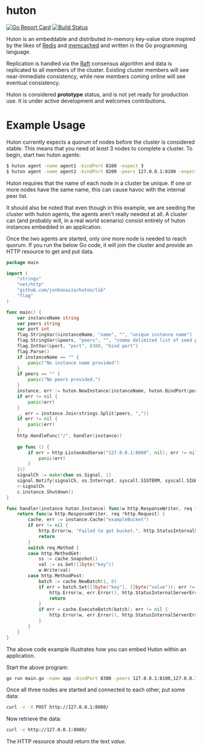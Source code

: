 # huton
[![Go Report Card](https://goreportcard.com/badge/github.com/huton-io/huton)](https://goreportcard.com/report/github.com/huton-io/huton) [![Build Status](https://travis-ci.org/huton-io/huton.svg?branch=master)](https://travis-ci.org/huton-io/huton)

Huton is an embeddable and distributed in-memory key-value store inspired by the likes of [Redis](https://redis.io/) and [memcached](https://memcached.org/) and written in the Go programming language.

Replication is handled via the [Raft](https://raft.github.io/) consensus algorithm and data is replicated to all members of the cluster. Existing cluster members will see near-immediate consistency, while new members coming online will see eventual consistency.

Huton is considered **prototype** status, and is not yet ready for production use. It is under active development and welcomes contributions.

# Example Usage
Huton currently expects a quorum of nodes before the cluster is considered stable. This means that you need _at least_ 3 nodes to complete a cluster.
To begin, start two huton agents:
```bash
$ huton agent -name agent1 -bindPort 8100 -expect 3
$ huton agent -name agent2 -bindPort 8200 -peers 127.0.0.1:8100 -expect 3
```
Huton requires that the name of each node in a cluster be unique. If one or more nodes have the same name, this can cause havoc with the internal peer list.

It should also be noted that even though in this example, we are seeding the cluster with huton agents, the agents aren't really needed at all. A cluster can (and probably will, in a real world scenario) consist entirely of huton instances embedded in an application.

Once the two agents are started, only one more node is needed to reach quorum. If you run the below Go code, it will join the cluster and provide an HTTP resource to get and put data.
```go
package main

import (
	"strings"
	"net/http"
	"github.com/jonbonazza/huton/lib"
	"flag"
)

func main() {
	var instanceName string
	var peers string
	var port int
	flag.StringVar(&instanceName, "name", "", "unique instance name")
	flag.StringVar(&peers, "peers", "", "comma delimited list of seed peers")
	flag.IntVar(&port, "port", 8300, "bind port")
	flag.Parse()
	if instanceName == "" {
		panic("No instance name provided")
	}
	if peers == "" {
		panic("No peers provided.")
	}
	instance, err := huton.NewInstance(instanceName, huton.BindPort(port), huton.BootstrapExpect(3))
	if err != nil {
		panic(err)
	}
	_, err = instance.Join(strings.Split(peers, ","))
	if err != nil {
		panic(err)
	}
	http.HandleFunc("/", handler(instance))
	
	go func () {
		if err = http.ListenAndServe("127.0.0.1:8080", nil); err != nil {
			panic(err)
		}
	}()
	signalCh := make(chan os.Signal, 1)
	signal.Notify(signalCh, os.Interrupt, syscall.SIGTERM, syscall.SIGKILL)
	<-signalCh
	c.instance.Shutdown()
}

func handler(instance huton.Instance) func(w http.ResponseWriter, req *http.Request) {
	return func(w http.ResponseWriter, req *http.Request) {
		cache, err := instance.Cache("exampleBucket")
		if err != nil {
			http.Error(w, "Failed to get bucket.", http.StatusInternalServerError)
			return
		}
		switch req.Method {
		case http.MethodGet:
			ss := cache.Snapshot()
			val := ss.Get([]byte("key"))
			w.Write(val)
		case http.MethodPost:
			batch := cache.NewBatch(1, 8)
			if err = batch.Set([]byte("key"), []byte("value")); err != nil {
				http.Error(w, err.Error(), http.StatusInternalServerError)
				return
			}
			if err = cache.ExecuteBatch(batch); err != nil {
				http.Error(w, err.Error(), http.StatusInternalServerError)
			}
		}
	}
}

```
The above code example illustrates how you can embed Huton within an application.

Start the above program:
```bash
go run main.go -name app -bindPort 8300 -peers 127.0.0.1:8100,127.0.0.1:8200
```

Once all three nodes are started and connected to each other, put some data:
```bash
curl -v -X POST http://127.0.0.1:8080/
```
Now retrieve the data:
```bash
curl -v http://127.0.0.1:8080/
```
The HTTP resource should return the text _value_.

